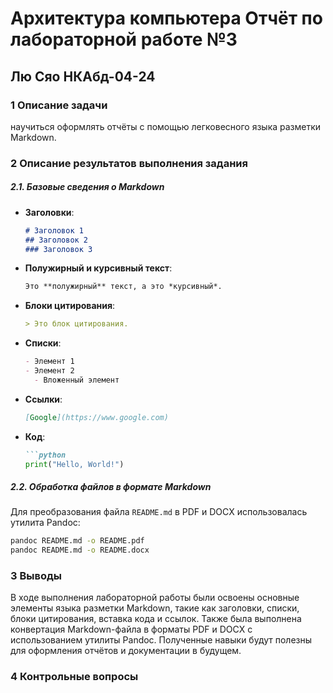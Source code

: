# Архитектура компьютера Отчёт по лабораторной работе №3
##  Лю Сяо НКАбд-04-24

### 1 Описание задачи 
 научиться оформлять отчёты с помощью легковесного языка разметки Markdown.

### 2 Описание результатов выполнения задания
   ##### 2.1. Базовые сведения о Markdown
- **Заголовки**:
  ```markdown
  # Заголовок 1
  ## Заголовок 2
  ### Заголовок 3
  ```

- **Полужирный и курсивный текст**:
  ```markdown
  Это **полужирный** текст, а это *курсивный*.
  ```

- **Блоки цитирования**:
  ```markdown
  > Это блок цитирования.
  ```

- **Списки**:
  ```markdown
  - Элемент 1
  - Элемент 2
    - Вложенный элемент
  ```

- **Ссылки**:
  ```markdown
  [Google](https://www.google.com)
  ```

- **Код**:
  ```markdown
  ```python
  print("Hello, World!")
  ```

##### 2.2. Обработка файлов в формате Markdown
Для преобразования файла `README.md` в PDF и DOCX использовалась утилита Pandoc:
```bash
pandoc README.md -o README.pdf
pandoc README.md -o README.docx
```

### 3 Выводы
В ходе выполнения лабораторной работы были освоены основные элементы языка разметки Markdown, такие как заголовки, списки, блоки цитирования, вставка кода и ссылок. Также была выполнена конвертация Markdown-файла в форматы PDF и DOCX с использованием утилиты Pandoc. Полученные навыки будут полезны для оформления отчётов и документации в будущем.

### 4 Контрольные вопросы
